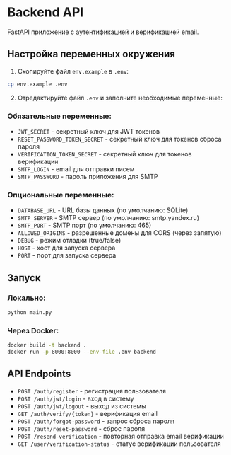 # Backend API

FastAPI приложение с аутентификацией и верификацией email.

## Настройка переменных окружения

1. Скопируйте файл `env.example` в `.env`:
```bash
cp env.example .env
```

2. Отредактируйте файл `.env` и заполните необходимые переменные:

### Обязательные переменные:
- `JWT_SECRET` - секретный ключ для JWT токенов
- `RESET_PASSWORD_TOKEN_SECRET` - секретный ключ для токенов сброса пароля
- `VERIFICATION_TOKEN_SECRET` - секретный ключ для токенов верификации
- `SMTP_LOGIN` - email для отправки писем
- `SMTP_PASSWORD` - пароль приложения для SMTP

### Опциональные переменные:
- `DATABASE_URL` - URL базы данных (по умолчанию: SQLite)
- `SMTP_SERVER` - SMTP сервер (по умолчанию: smtp.yandex.ru)
- `SMTP_PORT` - SMTP порт (по умолчанию: 465)
- `ALLOWED_ORIGINS` - разрешенные домены для CORS (через запятую)
- `DEBUG` - режим отладки (true/false)
- `HOST` - хост для запуска сервера
- `PORT` - порт для запуска сервера

## Запуск

### Локально:
```bash
python main.py
```

### Через Docker:
```bash
docker build -t backend .
docker run -p 8000:8000 --env-file .env backend
```

## API Endpoints

- `POST /auth/register` - регистрация пользователя
- `POST /auth/jwt/login` - вход в систему
- `POST /auth/jwt/logout` - выход из системы
- `GET /auth/verify/{token}` - верификация email
- `POST /auth/forgot-password` - запрос сброса пароля
- `POST /auth/reset-password` - сброс пароля
- `POST /resend-verification` - повторная отправка email верификации
- `GET /user/verification-status` - статус верификации пользователя 